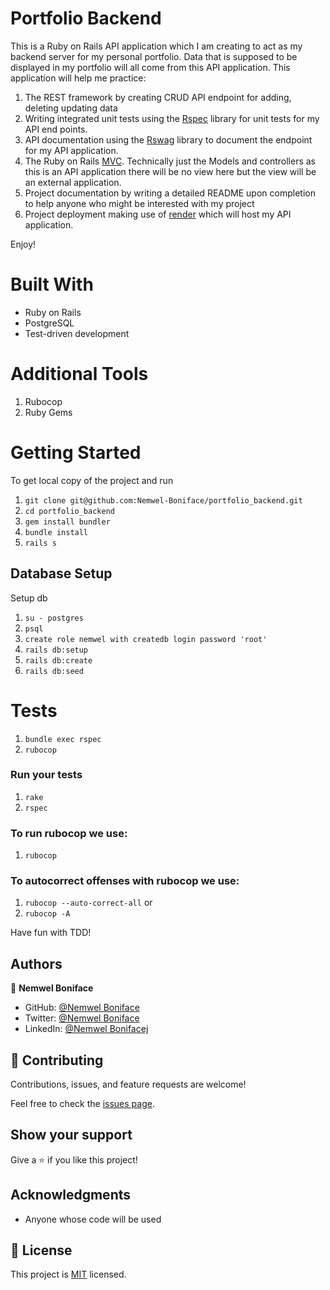 # Portfolio Backend

This is a Ruby on Rails API application which I am creating to act as my backend server for my personal portfolio. Data that is supposed to be displayed in my portfolio will all come from this API application. This application will help me practice:
1. The REST framework by creating CRUD API endpoint for adding, deleting updating data
2. Writing integrated unit tests using the [Rspec](https://rspec.info/) library for unit tests for my API end points.
3. API documentation using the [Rswag](https://github.com/rswag/rswag) library to document the endpoint for my API application.
4. The Ruby on Rails [MVC](https://www.bogotobogo.com/RubyOnRails/RubyOnRails_Model_View_Controller_MVC.php). Technically just the Models and controllers as this is an API application there will be no view here but the view will be an external application.
5. Project documentation by writing a detailed README upon completion to help anyone who might be interested with my project
6. Project deployment making use of [render](https://render.com/) which will host my API application.


Enjoy!


# Built With
 - Ruby on Rails
 - PostgreSQL
 - Test-driven development


# Additional Tools
  1. Rubocop
  2. Ruby Gems

# Getting Started
To get local copy of the project and run

1. ``git clone git@github.com:Nemwel-Boniface/portfolio_backend.git``
2. ``cd portfolio_backend``
3. ``gem install bundler``
4. ``bundle install``
5. ``rails s``

## Database Setup
Setup db

1. ``su - postgres``
2. ``psql``
3. ``create role nemwel with createdb login password 'root'``
4. ``rails db:setup``
5. ``rails db:create``
6. ``rails db:seed``

# Tests

1. ``bundle exec rspec``
2. ``rubocop``

### Run your tests

1. ``rake``
2. ``rspec``

### To run rubocop we use:

1. `rubocop`

### To autocorrect offenses with rubocop we use:
1. `rubocop --auto-correct-all` or
2. `rubocop -A`

Have fun with TDD!

## Authors

👤 **Nemwel Boniface**

- GitHub: [@Nemwel Boniface](https://github.com/Nemwel-Boniface)
- Twitter: [@Nemwel Boniface](https://twitter.com/nemwel_bonie)
- LinkedIn: [@Nemwel Bonifacej](https://www.linkedin.com/in/nemwel-nyandoro/)



## 🤝 Contributing

Contributions, issues, and feature requests are welcome!

Feel free to check the [issues page](https://github.com/Nemwel-Boniface/portfolio_backend/issues).

## Show your support

Give a ⭐️ if you like this project!

## Acknowledgments
- Anyone whose code will be used

## 📝 License

This project is [MIT](./MIT.md) licensed.
